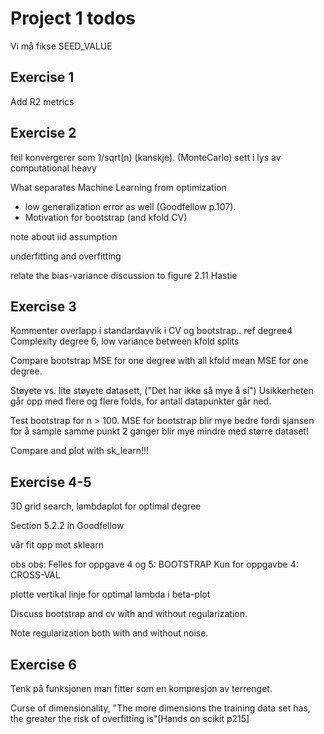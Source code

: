 # Project 1 todos

Vi må fikse SEED_VALUE

## Exercise 1
Add R2 metrics 


## Exercise 2
feil konvergerer som 1/sqrt(n) (kanskje). (MonteCarlo)
sett i lys av computational heavy

What separates Machine Learning from optimization
- low generalization error as well (Goodfellow p.107).
- Motivation for bootstrap (and kfold CV)

note about iid assumption

underfitting and overfitting

relate the bias-variance discussion to figure 2.11 Hastie

## Exercise 3
Kommenter overlapp i standardavvik i CV og bootstrap.. ref degree4
Complexity degree 6, low variance between kfold splits

Compare bootstrap MSE for one degree with all kfold mean MSE for one degree.

Støyete vs. lite støyete datasett, ("Det har ikke så mye å si")
Usikkerheten går opp med flere og flere folds, for antall datapunkter går ned. 

Test bootstrap for n > 100. MSE for bootstrap blir mye bedre fordi sjansen for å sample samme punkt 2 
ganger blir mye mindre med større dataset! 

Compare and plot with sk_learn!!!


## Exercise 4-5
3D grid search,
lambdaplot for optimal degree

Section 5.2.2 in Goodfellow

vår fit opp mot sklearn

obs obs: 
Felles for oppgave 4 og 5: BOOTSTRAP
Kun for oppgavbe 4: CROSS-VAL

plotte vertikal linje for optimal lambda i beta-plot

Discuss bootstrap and cv with and without regularization.

Note regularization both with and without noise.

## Exercise 6
Tenk på funksjonen man fitter som en kompresjon av terrenget. 

Curse of dimensionality, "The more dimensions the training data set has, the greater the risk of overfitting is"[Hands on scikit p215]